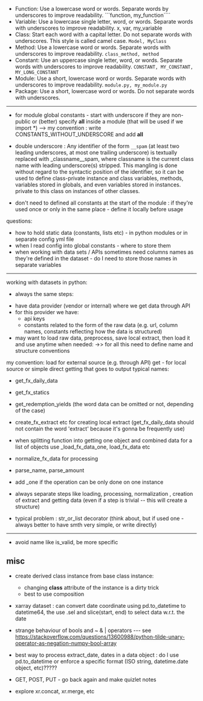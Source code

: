 * Function: Use a lowercase word or words. Separate words by underscores to improve readability.	```function, my_function````
* Variable: 	Use a lowercase single letter, word, or words. Separate words with underscores to improve readability.	x, var, my_variable
* Class:	Start each word with a capital letter. Do not separate words with underscores. This style is called camel case.	```Model, MyClass```
* Method:	Use a lowercase word or words. Separate words with underscores to improve readability.	```class_method, method```
* Constant:	Use an uppercase single letter, word, or words. Separate words with underscores to improve readability.	```CONSTANT, MY_CONSTANT, MY_LONG_CONSTANT```
* Module: Use a short, lowercase word or words. Separate words with underscores to improve readability.	```module.py, my_module.py```
* Package: Use a short, lowercase word or words. Do not separate words with underscores.	
--------

* for module global constants - start with underscore if they are non-public or (better) specify 
__all__ inside a module (that will be used if we import *)
--> my convention : write CONSTANTS_WITHOUT_UNDERSCORE and add __all__

* double underscore : Any identifier of the form ```__spam``` (at least two leading underscores, at most one trailing underscore) is textually replaced with _classname__spam, where classname is the current class name with leading underscore(s) stripped. This mangling is done without regard to the syntactic position of the identifier, so it can be used to define class-private instance and class variables, methods, variables stored in globals, and even variables stored in instances. private to this class on instances of other classes.


* don't need to defined all constants at the start of the module : if they're used once or only in the same place - define it locally before usage


questions:
- how to hold static data (constants, lists etc) - in python modules or in separate config yml file
- when I read config into global constants - where to store them
- when working with data sets / APIs sometimes need columns names as they're defined in the dataset - do I need to store those names in separate variables

----------------------------------------------------------------------------

working with datasets in python:
- always the same steps:
* have data provider (vendor or internal) where we get data through API
* for this provider we have:
	* api keys
	* constants related to the form of the raw data (e.g. url, column names, constants reflecting how the data is structured)
* may want to load raw data, preprocess, save local extract, then load it and use anytime when needed:
		->> for all this need to define name and structure conventions


my convention:
load for external source (e.g. through API)
get - for local source or simple direct getting that goes to output
typical names:
* get_fx_daily_data
* get_fx_statics
* get_redemption_yields
(the word data can be omitted or not, depending of the case)

* create_fx_extract etc for creating local extract
(get_fx_daily_data should not contain the word 'extract' because it's gonna be frequently use)

* when splitting function into getting one object and combined data for a list of objects use
_load_fx_data_one, load_fx_data etc

* normalize_fx_data for processing 
* parse_name, parse_amount

* add _one if the operation can be only done on one instance

* always separate steps like loading, processing, normalization , creation of extract and getting data 
(even if a step is trivial -- this will create a structure)

* typical problem : str_or_list decorator (think about, but if used one - always better to have smth very simple, or write directly)

-----------------------------------------------------

* avoid name like is_valid, be more specific




## misc

* create derived class instance from base class instance:
	- changing __class__ attribute of the instance is a dirty trick
	- best to use composition

* xarray dataset : can convert date coordinate using pd.to_datetime to datetime64, 
the use .sel and slice(start, end) to select data w.r.t. the date

* strange behaviour of bools and ~ & | operators --- see https://stackoverflow.com/questions/13600988/python-tilde-unary-operator-as-negation-numpy-bool-array

* best way to process extract_date, dates in a data object : do I use pd.to_datetime or enforce a specific format 
(ISO string, datetime.date object, etc)?????

* GET, POST, PUT - go back again and make quizlet notes

* explore xr.concat, xr.merge, etc